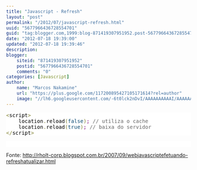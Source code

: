 ```yaml
---
title: "Javascript - Refresh"
layout: "post"
permalink: "/2012/07/javascript-refresh.html"
uuid: "5677966436728554701"
guid: "tag:blogger.com,1999:blog-871419307951952.post-5677966436728554701"
date: "2012-07-18 19:39:00"
updated: "2012-07-18 19:39:46"
description: 
blogger:
    siteid: "871419307951952"
    postid: "5677966436728554701"
    comments: "0"
categories: [Javascript]
author: 
    name: "Marcos Nakamine"
    url: "https://plus.google.com/117200895427105171614?rel=author"
    image: "//lh6.googleusercontent.com/-6t0lck2nDvI/AAAAAAAAAAI/AAAAAAAAOBw/_9ON3AiIr48/s32-c/photo.jpg"
---
```


<div class="css-full-post-content js-full-post-content">
<pre style="background: #ffffff; color: black;"><span style="color: #808030;">&lt;</span>script<span style="color: #808030;">&gt;</span><br />    location<span style="color: #808030;">.</span>reload<span style="color: #808030;">(</span><span style="color: #0f4d75;">false</span><span style="color: #808030;">)</span><span style="color: purple;">;</span> <span style="color: dimgrey;">// utiliza o cache</span><br />    location<span style="color: #808030;">.</span>reload<span style="color: #808030;">(</span><span style="color: #0f4d75;">true</span><span style="color: #808030;">)</span><span style="color: purple;">;</span> <span style="color: dimgrey;">// baixa do servidor</span><br /><span style="color: #808030;">&lt;</span><span style="color: #808030;">/</span>script<span style="color: #808030;">&gt;</span>&nbsp;</pre><pre style="background: #ffffff; color: black;">&nbsp;</pre>Fonte: <a href="http://www.blogger.com/%20http://rholt-corp.blogspot.com.br/2007/09/webjavascriptefetuando-refreshatualizar.html" target="_blank">http://rholt-corp.blogspot.com.br/2007/09/webjavascriptefetuando-refreshatualizar.html</a>
</div>